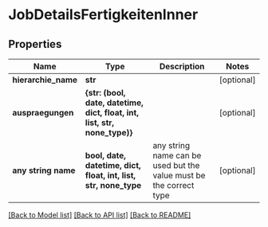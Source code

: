 # JobDetailsFertigkeitenInner


## Properties
Name | Type | Description | Notes
------------ | ------------- | ------------- | -------------
**hierarchie_name** | **str** |  | [optional] 
**auspraegungen** | **{str: (bool, date, datetime, dict, float, int, list, str, none_type)}** |  | [optional] 
**any string name** | **bool, date, datetime, dict, float, int, list, str, none_type** | any string name can be used but the value must be the correct type | [optional]

[[Back to Model list]](../README.md#documentation-for-models) [[Back to API list]](../README.md#documentation-for-api-endpoints) [[Back to README]](../README.md)



